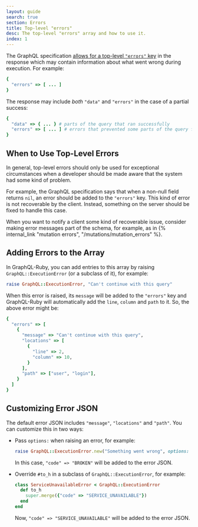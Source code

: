 ```yaml
---
layout: guide
search: true
section: Errors
title: Top-level "errors"
desc: The top-level "errors" array and how to use it.
index: 1
---
```


The GraphQL specification [allows for a top-level `"errors"` key](http://facebook.github.io/graphql/October2016/#sec-Errors) in the response which may contain information about what went wrong during execution. For example:

```ruby
{
  "errors" => [ ... ]
}
```

The response may include _both_ `"data"` and `"errors"` in the case of a partial success:

```ruby
{
  "data" => { ... } # parts of the query that ran successfully
  "errors" => [ ... ] # errors that prevented some parts of the query from running
}
```

## When to Use Top-Level Errors

In general, top-level errors should only be used for exceptional circumstances when a developer should be made aware that the system had some kind of problem.

For example, the GraphQL specification says that when a non-null field returns `nil`, an error should be added to the `"errors"` key. This kind of error is not recoverable by the client. Instead, something on the server should be fixed to handle this case.

When you want to notify a client some kind of recoverable issue, consider making error messages part of the schema, for example, as in {% internal_link "mutation errors", "/mutations/mutation_errors" %}.

## Adding Errors to the Array

In GraphQL-Ruby, you can add entries to this array by raising `GraphQL::ExecutionError` (or a subclass of it), for example:

```ruby
raise GraphQL::ExecutionError, "Can't continue with this query"
```

When this error is raised, its `message` will be added to the `"errors"` key and GraphQL-Ruby will automatically add the `line`, `column` and `path` to it. So, the above error might be:

```ruby
{
  "errors" => [
    {
      "message" => "Can't continue with this query",
      "locations" => [
        {
          "line" => 2,
          "column" => 10,
        }
      ],
      "path" => ["user", "login"],
    }
  ]
}
```

## Customizing Error JSON

The default error JSON includes `"message"`, `"locations"` and `"path"`. You can customize this in two ways:

- Pass `options:` when raising an error, for example:
  ```ruby
  raise GraphQL::ExecutionError.new("Something went wrong", options: { "code" => "BROKEN" })
  ```
  In this case, `"code" => "BROKEN"` will be added to the error JSON.

- Override `#to_h` in a subclass of `GraphQL::ExecutionError`, for example:
  ```ruby
  class ServiceUnavailableError < GraphQL::ExecutionError
    def to_h
      super.merge({"code" => "SERVICE_UNAVAILABLE"})
    end
  end
  ```
  Now, `"code" => "SERVICE_UNAVAILABLE"` will be added to the error JSON.
